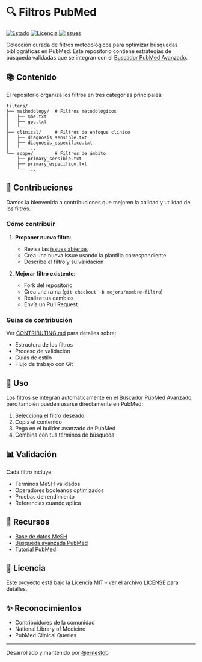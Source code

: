 # 🔍 Filtros PubMed

[![Estado](https://img.shields.io/badge/estado-activo-success.svg)](https://github.com/ernestobarrera/pubmed-filters)
[![Licencia](https://img.shields.io/badge/licencia-MIT-blue.svg)](LICENSE)
[![Issues](https://img.shields.io/github/issues/ernestobarrera/pubmed-filters)](https://github.com/ernestobarrera/pubmed-filters/issues)

Colección curada de filtros metodológicos para optimizar búsquedas bibliográficas en PubMed. Este repositorio contiene estrategias de búsqueda validadas que se integran con el [Buscador PubMed Avanzado](https://ernestobarrera.github.io/t/pubmed.html).

## 📚 Contenido

El repositorio organiza los filtros en tres categorías principales:

```
filters/
├── methodology/  # Filtros metodológicos
│   ├── mbe.txt
│   ├── gpc.txt
│   └── ...
├── clinical/     # Filtros de enfoque clínico
│   ├── diagnosis_sensible.txt
│   ├── diagnosis_especifico.txt
│   └── ...
└── scope/        # Filtros de ámbito
    ├── primary_sensible.txt
    ├── primary_especifico.txt
    └── ...
```

## 🤝 Contribuciones

Damos la bienvenida a contribuciones que mejoren la calidad y utilidad de los filtros.

### Cómo contribuir

1. **Proponer nuevo filtro**:

   - Revisa las [issues abiertas](https://github.com/ernestobarrera/pubmed-filters/issues)
   - Crea una nueva issue usando la plantilla correspondiente
   - Describe el filtro y su validación

2. **Mejorar filtro existente**:
   - Fork del repositorio
   - Crea una rama (`git checkout -b mejora/nombre-filtro`)
   - Realiza tus cambios
   - Envía un Pull Request

### Guías de contribución

Ver [CONTRIBUTING.md](CONTRIBUTING.md) para detalles sobre:

- Estructura de los filtros
- Proceso de validación
- Guías de estilo
- Flujo de trabajo con Git

## 🔧 Uso

Los filtros se integran automáticamente en el [Buscador PubMed Avanzado](https://ernestobarrera.github.io/t/pubmed.html), pero también pueden usarse directamente en PubMed:

1. Selecciona el filtro deseado
2. Copia el contenido
3. Pega en el builder avanzado de PubMed
4. Combina con tus términos de búsqueda

## 📊 Validación

Cada filtro incluye:

- Términos MeSH validados
- Operadores booleanos optimizados
- Pruebas de rendimiento
- Referencias cuando aplica

## 🌟 Recursos

- [Base de datos MeSH](https://www.ncbi.nlm.nih.gov/mesh)
- [Búsqueda avanzada PubMed](https://pubmed.ncbi.nlm.nih.gov/advanced/)
- [Tutorial PubMed](https://www.nlm.nih.gov/bsd/disted/pubmedtutorial/cover.html)

## 📄 Licencia

Este proyecto está bajo la Licencia MIT - ver el archivo [LICENSE](LICENSE) para detalles.

## ✨ Reconocimientos

- Contribuidores de la comunidad
- National Library of Medicine
- PubMed Clinical Queries

---

Desarrollado y mantenido por [@ernestob](https://github.com/ernestobarrera)
